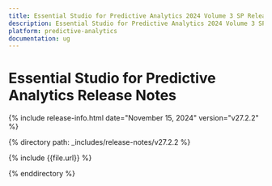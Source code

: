 ```yaml
---
title: Essential Studio for Predictive Analytics 2024 Volume 3 SP Release Release Notes  
description: Essential Studio for Predictive Analytics 2024 Volume 3 SP Release Release Notes  
platform: predictive-analytics
documentation: ug
---
```


# Essential Studio for Predictive Analytics  Release Notes  

{% include release-info.html date="November 15, 2024"  version="v27.2.2" %} 

{% directory path: _includes/release-notes/v27.2.2 %}

{% include {{file.url}} %}

{% enddirectory %}